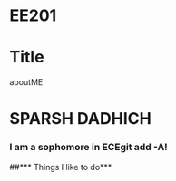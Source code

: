 # EE201
# Title
aboutME
# SPARSH DADHICH
### I am a sophomore in ECEgit add -A!
##*** Things I like to do***
